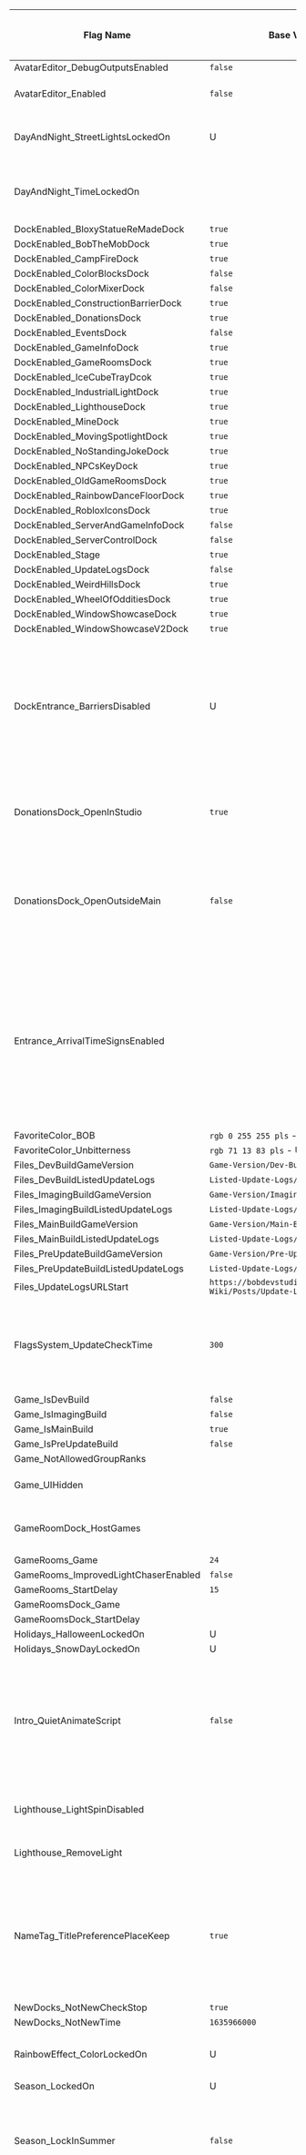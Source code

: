 | Flag Name | Base Value | Pre-Update Build Overwrite | Imaging Build Overwrite | Dev Build Overwrite | Flag Description |
|-|-|-|-|-|-|
| AvatarEditor_DebugOutputsEnabled | `false` |  |  |  |  |
| AvatarEditor_Enabled | `false` |  |  | `true` | Enables an in-game avatar editor. |
| DayAndNight_StreetLightsLockedOn | U |  | `true` |  | Controls whether or not the street lights are locked on. |
| DayAndNight_TimeLockedOn |  |  | `720` |  | Sets the time of day using the amount of minutes after midnight. |
| DockEnabled_BloxyStatueReMadeDock | `true` |  |  |  |  |
| DockEnabled_BobTheMobDock | `true` |  |  |  |  |
| DockEnabled_CampFireDock | `true` |  |  |  |  |
| DockEnabled_ColorBlocksDock | `false` |  |  |  |  |
| DockEnabled_ColorMixerDock | `false` |  |  |  |  |
| DockEnabled_ConstructionBarrierDock | `true` |  |  |  |  |
| DockEnabled_DonationsDock | `true` |  |  |  |  |
| DockEnabled_EventsDock | `false` |  |  |  |  |
| DockEnabled_GameInfoDock | `true` |  |  |  |  |
| DockEnabled_GameRoomsDock | `true` |  |  |  |  |
| DockEnabled_IceCubeTrayDcok | `true` |  |  |  |  |
| DockEnabled_IndustrialLightDock | `true` |  |  |  |  |
| DockEnabled_LighthouseDock | `true` |  |  |  |  |
| DockEnabled_MineDock | `true` |  |  |  |  |
| DockEnabled_MovingSpotlightDock | `true` |  |  |  |  |
| DockEnabled_NoStandingJokeDock | `true` |  |  |  |  |
| DockEnabled_NPCsKeyDock | `true` |  |  |  |  |
| DockEnabled_OldGameRoomsDock | `true` |  |  |  |  |
| DockEnabled_RainbowDanceFloorDock | `true` |  |  |  |  |
| DockEnabled_RobloxIconsDock | `true` |  |  |  |  |
| DockEnabled_ServerAndGameInfoDock | `false` |  |  | R |  |
| DockEnabled_ServerControlDock | `false` |  |  | `true` |  |
| DockEnabled_Stage | `true` |  |  |  |  |
| DockEnabled_UpdateLogsDock | `false` |  |  | R |  |
| DockEnabled_WeirdHillsDock | `true` |  |  |  |  |
| DockEnabled_WheelOfOdditiesDock | `true` |  |  |  |  |
| DockEnabled_WindowShowcaseDock | `true` |  |  |  |  |
| DockEnabled_WindowShowcaseV2Dock | `true` |  |  |  |  |
| DockEntrance_BarriersDisabled | U |  |  | `false` | Disables the barriers that prevent from crossing through dock entrances when closed. This only exists for fun and is ineffective outside of the dev build. |
| DonationsDock_OpenInStudio | `true` |  |  |  | Controls whether or not the donations dock's dock entrance is open in studio. |
| DonationsDock_OpenOutsideMain | `false` |  |  | `true` | Controls whether or not the donations dock's dock entrance is open in builds of RBAP other than the main build. |
| Entrance_ArrivalTimeSignsEnabled |  |  |  |  | This controls weather or not 2 signs that display the time until the elevator arrives are enabled. BOB made it mostly just as a fun side project and is likely to not be enabled outside of the dev build for some time. |
| FavoriteColor_BOB | `rgb 0 255 255 pls` - U |  |  |  |  |
| FavoriteColor_Unbitterness | `rgb 71 13 83 pls` - U |  |  |  |  |
| Files_DevBuildGameVersion | `Game-Version/Dev-Build` |  |  |  |  |
| Files_DevBuildListedUpdateLogs | `Listed-Update-Logs/Dev-Build` |  |  |  |  |
| Files_ImagingBuildGameVersion | `Game-Version/Imaging-Build` |  |  |  |  |
| Files_ImagingBuildListedUpdateLogs | `Listed-Update-Logs/Imaging-Build` |  |  |  |  |
| Files_MainBuildGameVersion | `Game-Version/Main-Build` |  |  |  |  |
| Files_MainBuildListedUpdateLogs | `Listed-Update-Logs/Main-Build` |  |  |  |  |
| Files_PreUpdateBuildGameVersion | `Game-Version/Pre-Update-Build` |  |  |  |  |
| Files_PreUpdateBuildListedUpdateLogs | `Listed-Update-Logs/Pre-Update-Build` |  |  |  |  |
| Files_UpdateLogsURLStart | `https://bobdevstudio.github.io/RBAP-Wiki/Posts/Update-Log` |  |  |  |  |
| FlagsSystem_UpdateCheckTime | `300` |  |  | `60` | Controls the number of seconds until the system should check if there's any updates to the flags. |
| Game_IsDevBuild | `false` | `false` | `false` | `true` |  |
| Game_IsImagingBuild | `false` | `false` | `true` | `false` |  |
| Game_IsMainBuild | `true` | `false` | `false` | `false` |  |
| Game_IsPreUpdateBuild | `false` | `true` | `false` | `false` |  |
| Game_NotAllowedGroupRanks |  | `[0,1,3]` |  |  |  |
| Game_UIHidden |  |  | `true` |  | Hides all UI rendered in 3D space. |
| GameRoomDock_HostGames |  |  | `false` |  | Stops the game rooms dock from running games. |
| GameRooms_Game | `24` |  |  | R |  |
| GameRooms_ImprovedLightChaserEnabled | `false` |  |  | R |  |
| GameRooms_StartDelay | `15` |  |  | R |  |
| GameRoomsDock_Game |  |  |  | `24` |  |
| GameRoomsDock_StartDelay |  |  |  | `15` |  |
| Holidays_HalloweenLockedOn | U |  | `false` |  |  |
| Holidays_SnowDayLockedOn | U |  | `false` |  |  |
| Intro_QuietAnimateScript | `false` |  |  |  | Quiets the error outputs from the Roblox Animate script during the intro (or at least attempts to). This has been disabled for now due to its ineffectiveness. |
| Lighthouse_LightSpinDisabled |  |  | `true` |  | Disables the spinning of the lighthouse's spinning light. |
| Lighthouse_RemoveLight |  |  | `false` |  | Removes the lighthouse's spinning light. |
| NameTag_TitlePreferencePlaceKeep | `true` |  |  |  | Confusing name aside, this toggles whether or not a player can have a title that is not currently in the same placement as the save data indicates. |
| NewDocks_NotNewCheckStop | `true` |  |  |  |  |
| NewDocks_NotNewTime | `1635966000` |  |  |  |  |
| RainbowEffect_ColorLockedOn | U |  | `rgb 0 255 255 pls` |  | Locks the rainbow effect on only one color. |
| Season_LockedOn | U |  | `Summer` |  |  |
| Season_LockInSummer | `false` |  |  | R | Locks the game's season in summer. This is only intended to be used for imaging purposes. |
| ServerInfo_RunTimeDisplayExactSeconds | `false` |  |  | `true` | Controls whether or not the `Server Running Time` statistic on the server and game info dock will display the exact decimal number of seconds. This is only intended to be used for debugging purposes and will likely never be enabled outside of the dev build. |
| ServerInfo_RunTimeDisplaySeconds | `false` |  |  | `true` | Controls whether or not the `Server Running Time` statistic on the server and game info dock will display seconds. |
| StreetLights_DebugColorEnabled | `false` |  |  |  | Toggles whether or not the street lights are randomly color coded. This is only intended to be used on certain occasions for debugging purposes. |
| Time_SecondTrackingEnabled | `false` |  |  |  | This flag is only used for performance reasons. |
| TimeGameTime_DayTrackingEnabled | `false` |  |  |  | This flag is only used for performance reasons. |
| TimeGameTime_HourTrackingEnabled | `false` |  |  |  | This flag is only used for performance reasons. |
| TimeGameTime_MinuteTrackingEnabled | `true` |  |  |  | This flag is only used for performance reasons. |
| TimeGameTime_MonthTrackingEnabled | `false` |  |  |  | This flag is only used for performance reasons. |
| TimeUTC_DayTrackingEnabled | `false` |  |  |  | This flag is only used for performance reasons. |
| TimeUTC_HourTrackingEnabled | `false` |  |  |  | This flag is only used for performance reasons. |
| TimeUTC_MinuteTrackingEnabled | `true` |  |  |  | This flag is only used for performance reasons. |
| TimeUTC_MonthTrackingEnabled | `false` |  |  |  | This flag is only used for performance reasons. |
| TimeZone_Difference | `-8` - U |  |  |  |  |
| TopbarPlus_DisableUselessOutputs | `true` |  |  |  | Topbar plus makes some useless outputs to the dev console so this flag blocks it from doing that. |
| UpdateLogs_TitleClass | `page-title non-splash-page-title` |  |  |  |  |
| UpdateLogs_TitleId | `page-title` |  |  |  |  |

### Key:

* `R` - Flag does not exist when that overwrite is used by the game. Useless when in used in a base value.
* `U` - The flag is allowed to be live updated by the flags system.